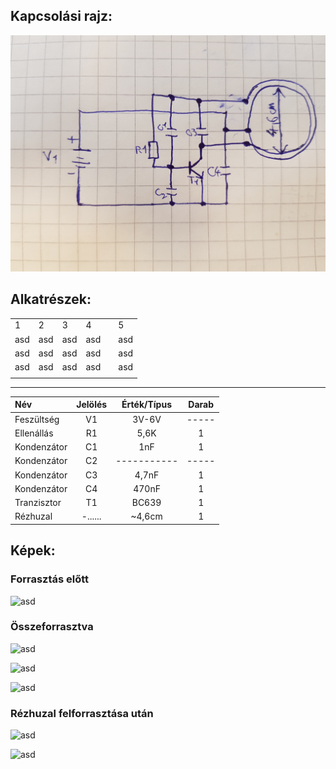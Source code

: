 ## Kapcsolási rajz:
![asd](/img/LED/20230216_105507.jpg)



## Alkatrészek:

|     	|     	|     	|     	|   	|     	|
|-----	|-----	|-----	|-----	|---	|-----	|
| 1   	| 2   	| 3   	| 4   	|   	| 5   	|
| asd 	| asd 	| asd 	| asd 	|   	| asd 	|
| asd 	| asd 	| asd 	| asd 	|   	| asd 	|
| asd 	| asd 	| asd 	| asd 	|   	| asd 	|
|     	|     	|     	|     	|   	|     	|


---



|Név        |Jelölés|Érték/Típus|Darab|
|:----------|:-----:|:---------:|:---:|
|Feszültség |V1     |3V-6V      |-----|
|Ellenállás |R1     |5,6K       |1    |
|Kondenzátor|C1     |1nF        |1    |
|Kondenzátor|C2     |-----------|-----|
|Kondenzátor|C3     |4,7nF      |1    |
|Kondenzátor|C4     |470nF      |1    |
|Tranzisztor|T1     |BC639      |1    |
|Rézhuzal   |-......|~4,6cm     |1    |

## Képek:
### Forrasztás előtt

![asd](/img/LED/20230210_091954.jpg)



### Összeforrasztva

![asd](/img/LED/20230210_094549.jpg)


![asd](/img/LED/20230210_094555.jpg)


![asd](/img/LED//20230210_094602.jpg)



### Rézhuzal felforrasztása után

![asd](/img/LED/20230210_104012.jpg)


![asd](/img/LED/20230210_104018.jpg)